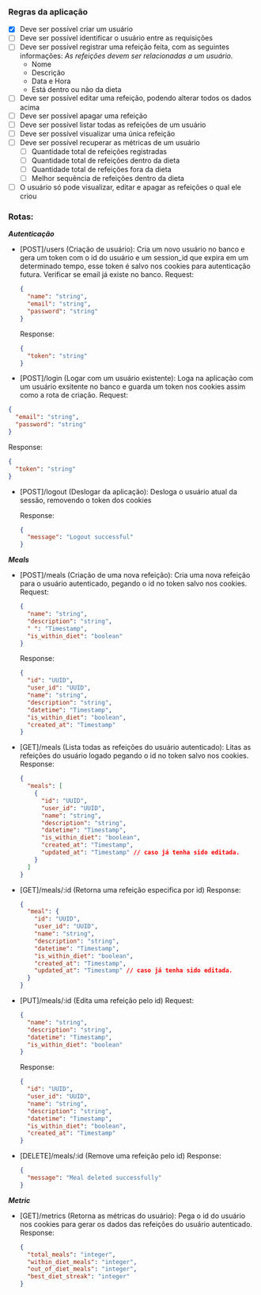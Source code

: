 ### Regras da aplicação

- [x] Deve ser possível criar um usuário
- [ ] Deve ser possível identificar o usuário entre as requisições
- [ ] Deve ser possível registrar uma refeição feita, com as seguintes informações:
      _As refeições devem ser relacionadas a um usuário._
  - Nome
  - Descrição
  - Data e Hora
  - Está dentro ou não da dieta
- [ ] Deve ser possível editar uma refeição, podendo alterar todos os dados acima
- [ ] Deve ser possível apagar uma refeição
- [ ] Deve ser possível listar todas as refeições de um usuário
- [ ] Deve ser possível visualizar uma única refeição
- [ ] Deve ser possível recuperar as métricas de um usuário
  - [ ] Quantidade total de refeições registradas
  - [ ] Quantidade total de refeições dentro da dieta
  - [ ] Quantidade total de refeições fora da dieta
  - [ ] Melhor sequência de refeições dentro da dieta
- [ ] O usuário só pode visualizar, editar e apagar as refeições o qual ele criou

### Rotas:

**_Autenticação_**

- [POST]/users (Criação de usuário):
  Cria um novo usuário no banco e gera um token com o id do usuário e um session_id que expira em um determinado tempo, esse token é salvo nos cookies para autenticação futura. Verificar se email já existe no banco.
  Request:

  ```json
  {
    "name": "string",
    "email": "string",
    "password": "string"
  }
  ```

  Response:

  ```json
  {
    "token": "string"
  }
  ```

- [POST]/login (Logar com um usuário existente):
  Loga na aplicação com um usuário exsitente no banco e guarda um token nos cookies assim como a rota de criação.
  Request:

```json
{
  "email": "string",
  "password": "string"
}
```

Response:

```json
{
  "token": "string"
}
```

- [POST]/logout (Deslogar da aplicação):
  Desloga o usuário atual da sessão, removendo o token dos cookies

  Response:

  ```json
  {
    "message": "Logout successful"
  }
  ```

**_Meals_**

- [POST]/meals (Criação de uma nova refeição):
  Cria uma nova refeição para o usuário autenticado, pegando o id no token salvo nos cookies.
  Request:

  ```json
  {
    "name": "string",
    "description": "string",
    " ": "Timestamp",
    "is_within_diet": "boolean"
  }
  ```

  Response:

  ```json
  {
    "id": "UUID",
    "user_id": "UUID",
    "name": "string",
    "description": "string",
    "datetime": "Timestamp",
    "is_within_diet": "boolean",
    "created_at": "Timestamp"
  }
  ```

- [GET]/meals (Lista todas as refeições do usuário autenticado):
  Litas as refeições do usuário logado pegando o id no token salvo nos cookies.
  Response:

  ```json
  {
    "meals": [
      {
        "id": "UUID",
        "user_id": "UUID",
        "name": "string",
        "description": "string",
        "datetime": "Timestamp",
        "is_within_diet": "boolean",
        "created_at": "Timestamp",
        "updated_at": "Timestamp" // caso já tenha sido editada.
      }
    ]
  }
  ```

- [GET]/meals/:id (Retorna uma refeição especifica por id)
  Response:

  ```json
  {
    "meal": {
      "id": "UUID",
      "user_id": "UUID",
      "name": "string",
      "description": "string",
      "datetime": "Timestamp",
      "is_within_diet": "boolean",
      "created_at": "Timestamp",
      "updated_at": "Timestamp" // caso já tenha sido editada.
    }
  }
  ```

- [PUT]/meals/:id (Edita uma refeição pelo id)
  Request:

  ```json
  {
    "name": "string",
    "description": "string",
    "datetime": "Timestamp",
    "is_within_diet": "boolean"
  }
  ```

  Response:

  ```json
  {
    "id": "UUID",
    "user_id": "UUID",
    "name": "string",
    "description": "string",
    "datetime": "Timestamp",
    "is_within_diet": "boolean",
    "created_at": "Timestamp"
  }
  ```

- [DELETE]/meals/:id (Remove uma refeição pelo id)
  Response:

  ```json
  {
    "message": "Meal deleted successfully"
  }
  ```

**_Metric_**

- [GET]/metrics (Retorna as métricas do usuário):
  Pega o id do usuário nos cookies para gerar os dados das refeições do usuário autenticado.
  Response:

  ```json
  {
    "total_meals": "integer",
    "within_diet_meals": "integer",
    "out_of_diet_meals": "integer",
    "best_diet_streak": "integer"
  }
  ```
